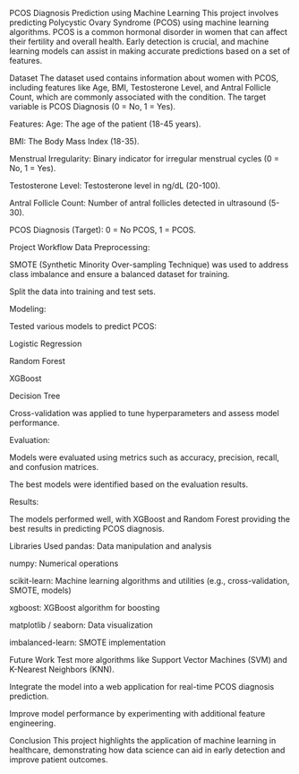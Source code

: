 PCOS Diagnosis Prediction using Machine Learning
This project involves predicting Polycystic Ovary Syndrome (PCOS) using machine learning algorithms. PCOS is a common hormonal disorder in women that can affect their fertility and overall health. Early detection is crucial, and machine learning models can assist in making accurate predictions based on a set of features.

Dataset
The dataset used contains information about women with PCOS, including features like Age, BMI, Testosterone Level, and Antral Follicle Count, which are commonly associated with the condition. The target variable is PCOS Diagnosis (0 = No, 1 = Yes).

Features:
Age: The age of the patient (18-45 years).

BMI: The Body Mass Index (18-35).

Menstrual Irregularity: Binary indicator for irregular menstrual cycles (0 = No, 1 = Yes).

Testosterone Level: Testosterone level in ng/dL (20-100).

Antral Follicle Count: Number of antral follicles detected in ultrasound (5-30).

PCOS Diagnosis (Target): 0 = No PCOS, 1 = PCOS.

Project Workflow
Data Preprocessing:

SMOTE (Synthetic Minority Over-sampling Technique) was used to address class imbalance and ensure a balanced dataset for training.

Split the data into training and test sets.

Modeling:

Tested various models to predict PCOS:

Logistic Regression

Random Forest

XGBoost

Decision Tree

Cross-validation was applied to tune hyperparameters and assess model performance.

Evaluation:

Models were evaluated using metrics such as accuracy, precision, recall, and confusion matrices.

The best models were identified based on the evaluation results.

Results:

The models performed well, with XGBoost and Random Forest providing the best results in predicting PCOS diagnosis.

Libraries Used
pandas: Data manipulation and analysis

numpy: Numerical operations

scikit-learn: Machine learning algorithms and utilities (e.g., cross-validation, SMOTE, models)

xgboost: XGBoost algorithm for boosting

matplotlib / seaborn: Data visualization

imbalanced-learn: SMOTE implementation

Future Work
Test more algorithms like Support Vector Machines (SVM) and K-Nearest Neighbors (KNN).

Integrate the model into a web application for real-time PCOS diagnosis prediction.

Improve model performance by experimenting with additional feature engineering.

Conclusion
This project highlights the application of machine learning in healthcare, demonstrating how data science can aid in early detection and improve patient outcomes.
